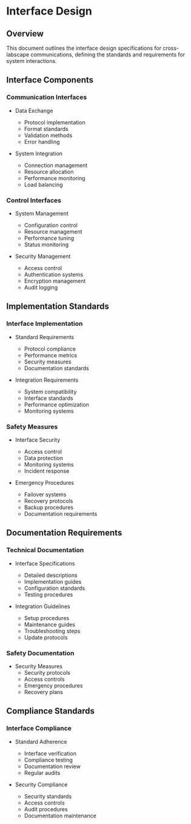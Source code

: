 # Interface Design

## Overview

This document outlines the interface design specifications for cross-labscape communications, defining the standards and requirements for system interactions.

## Interface Components

### Communication Interfaces

- Data Exchange
  - Protocol implementation
  - Format standards
  - Validation methods
  - Error handling

- System Integration
  - Connection management
  - Resource allocation
  - Performance monitoring
  - Load balancing

### Control Interfaces

- System Management
  - Configuration control
  - Resource management
  - Performance tuning
  - Status monitoring

- Security Management
  - Access control
  - Authentication systems
  - Encryption management
  - Audit logging

## Implementation Standards

### Interface Implementation

- Standard Requirements
  - Protocol compliance
  - Performance metrics
  - Security measures
  - Documentation standards

- Integration Requirements
  - System compatibility
  - Interface standards
  - Performance optimization
  - Monitoring systems

### Safety Measures

- Interface Security
  - Access control
  - Data protection
  - Monitoring systems
  - Incident response

- Emergency Procedures
  - Failover systems
  - Recovery protocols
  - Backup procedures
  - Documentation requirements

## Documentation Requirements

### Technical Documentation

- Interface Specifications
  - Detailed descriptions
  - Implementation guides
  - Configuration standards
  - Testing procedures

- Integration Guidelines
  - Setup procedures
  - Maintenance guides
  - Troubleshooting steps
  - Update protocols

### Safety Documentation

- Security Measures
  - Security protocols
  - Access controls
  - Emergency procedures
  - Recovery plans

## Compliance Standards

### Interface Compliance

- Standard Adherence
  - Interface verification
  - Compliance testing
  - Documentation review
  - Regular audits

- Security Compliance
  - Security standards
  - Access controls
  - Audit procedures
  - Documentation maintenance